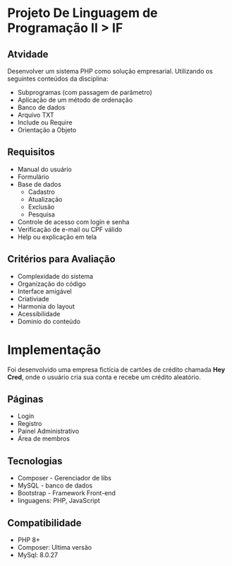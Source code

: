 # Projeto De Linguagem de Programação  II  > IF

## Atvidade
Desenvolver um sistema PHP como solução empresarial. Utilizando os seguintes conteúdos da disciplina:
- Subprogramas (com passagem de parâmetro)
- Aplicação de um método de ordenação
- Banco de dados
- Arquivo TXT
- Include ou Require
- Orientação a Objeto

## Requisitos
- Manual do usuário
- Formulário
- Base de dados
    - Cadastro
    - Atualização
    - Exclusão
    - Pesquisa
- Controle de acesso com login e senha
- Verificação de e-mail ou CPF válido
- Help ou explicação em tela
## Critérios para Avaliação

- Complexidade do sistema
- Organização do código
- Interface amigável
- Criativiade
- Harmonia do layout
- Acessibilidade
- Dominio do conteúdo

# Implementação
Foi desenvolvido uma empresa fictícia de cartões de crédito chamada **Hey Cred**, onde o usuário cria sua conta e recebe um crédito aleatório.

## Páginas
- Login
- Registro
- Painel Administrativo
- Área de membros

## Tecnologias
- Composer - Gerenciador de libs
- MySQL - banco de dados
- Bootstrap - Framework Front-end
- linguagens: PHP, JavaScript

## Compatibilidade
- PHP 8+ 
- Composer: Ultima versão
- MySql: 8.0.27
